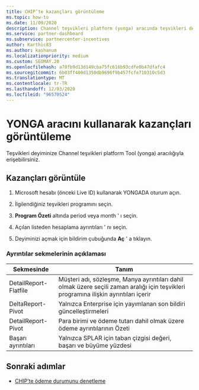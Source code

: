 ```yaml
---
title: CHIP’te kazançları görüntüleme
ms.topic: how-to
ms.date: 11/09/2020
description: Channel teşvikleri platform (yonga) aracında teşvikleri deyiminizi ve gelirlerinizi görüntülemeyi öğrenin.
ms.service: partner-dashboard
ms.subservice: partnercenter-incentives
author: Karthic83
ms.author: kashanum
ms.localizationpriority: medium
ms.custom: SEOMAY.20
ms.openlocfilehash: a78fb9d13d149cba75fc616b93cdfe0b47dfafc4
ms.sourcegitcommit: 6b03ff400d1350db9696f9b457fcfe710310c5d3
ms.translationtype: MT
ms.contentlocale: tr-TR
ms.lasthandoff: 12/03/2020
ms.locfileid: "96570524"
---
```

# <a name="view-earnings-using-the-chip-tool"></a>YONGA aracını kullanarak kazançları görüntüleme

Teşvikleri deyiminize Channel teşvikleri platform Tool (yonga) aracılığıyla erişebilirsiniz.

## <a name="view-earnings"></a>Kazançları görüntüle

1. Microsoft hesabı (önceki Live ID) kullanarak YONGADA oturum açın.

2. İlgilendiğiniz teşvikleri programını seçin.

3. **Program Özeti** altında period veya month ' ı seçin. 
1. Açılan listeden hesaplama ayrıntıları ' nı seçin.
1.  Deyiminizi açmak için bildirim çubuğunda **Aç** ' a tıklayın.

### <a name="explanation-of-details-tabs"></a>Ayrıntılar sekmelerinin açıklaması

|**Sekmesinde**|**Tanım**|
|-------------|--------------------------|
|DetailReport-Flatfile|Müşteri adı, sözleşme, Manya ayrıntıları dahil olmak üzere seçili zaman aralığı için teşvikleri programına ilişkin ayrıntıları içerir|
|DeltaReport-Pivot|Yalnızca Enterprise için yayımlanan son bildiri güncelleştirmeleri|
|DetailReport-Pivot|Para birimi ve ödeme tutarı dahil olmak üzere ödeme ayrıntılarının Özeti|
|Başarı ayrıntıları|Yalnızca SPLAR için taban çizgisi değeri, başarı ve büyüme yüzdesi|

## <a name="next-steps"></a>Sonraki adımlar

- [CHIP’te ödeme durumunu denetleme](chip-payment-status.md)